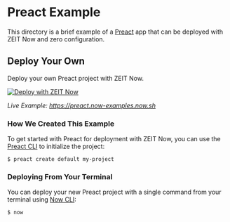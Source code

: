# Preact Example

This directory is a brief example of a [Preact](https://preactjs.com/) app that can be deployed with ZEIT Now and zero configuration.

## Deploy Your Own

Deploy your own Preact project with ZEIT Now.

[![Deploy with ZEIT Now](https://zeit.co/button)](https://zeit.co/new/project?template=https://github.com/zeit/now-examples/tree/master/preact)

*Live Example: https://preact.now-examples.now.sh*

### How We Created This Example

To get started with Preact for deployment with ZEIT Now, you can use the [Preact CLI](https://github.com/preactjs/preact-cli) to initialize the project:

```shell
$ preact create default my-project
```

### Deploying From Your Terminal

You can deploy your new Preact project with a single command from your terminal using [Now CLI](/download):

```shell
$ now
```
